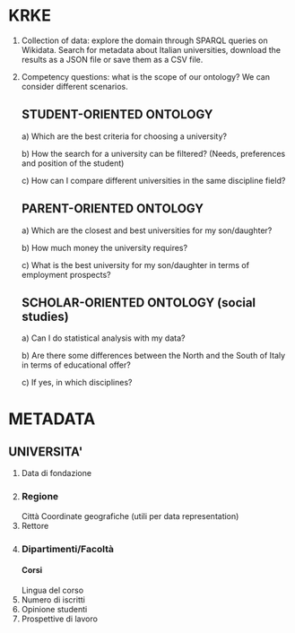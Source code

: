 # KRKE

1. Collection of data: explore the domain through SPARQL queries on Wikidata. Search for metadata about Italian universities, download the results as a JSON file or save them as a CSV file.
2. Competency questions: what is the scope of our ontology? We can consider different scenarios. 

   ## STUDENT-ORIENTED ONTOLOGY
   
   a) Which are the best criteria for choosing a university? 
   
   b) How the search for a university can be filtered? (Needs, preferences and position of the student) 
   
   c) How can I compare different universities in the same discipline field? 
   
   ## PARENT-ORIENTED ONTOLOGY
   
   a) Which are the closest and best universities for my son/daughter?
   
   b) How much money the university requires? 
   
   c) What is the best university for my son/daughter in terms of employment prospects? 
   
   ## SCHOLAR-ORIENTED ONTOLOGY (social studies)
   
   a) Can I do statistical analysis with my data?
   
   b) Are there some differences between the North and the South of Italy in terms of educational offer? 
   
   c) If yes, in which disciplines? 


# METADATA 

## UNIVERSITA'
1. Data di fondazione 
2. ### Regione 
   Città 
   Coordinate geografiche (utili per data representation) 
3. Rettore
4. ### Dipartimenti/Facoltà 
   #### Corsi
   Lingua del corso 
5. Numero di iscritti 
6. Opinione studenti
7. Prospettive di lavoro 
